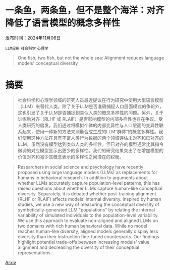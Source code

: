 # 一条鱼，两条鱼，但不是整个海洋：对齐降低了语言模型的概念多样性

发布时间：2024年11月06日

`LLM应用` `社会科学` `心理学`

> One fish, two fish, but not the whole sea: Alignment reduces language models' conceptual diversity

# 摘要

> 社会科学和心理学领域的研究人员最近提议在行为研究中使用大型语言模型（LLM）来替代人类。除了关于LLM是否准确捕捉人口层面模式的争论外，这也引发了关于LLM是否捕捉到类似人类的概念多样性的问题。另外，关于训练后对齐（RLHF 或 RLAIF）是否影响模型的内部多样性也存在争议。受人类研究的启发，我们通过将模拟个体的内部变异性与人口层面的变异性联系起来，使用一种新的方法来测量合成生成的LLM“群体”的概念多样性。我们使用这种方法在具有丰富人类行为数据的两个领域评估未对齐和已对齐的LLM。虽然没有模型达到类似人类的多样性，但已对齐的模型通常比其指令微调的对应模型显示出更少的多样性。我们的研究结果突出了在增加模型的价值对齐和减少其概念表示的多样性之间潜在的权衡。

> Researchers in social science and psychology have recently proposed using large language models (LLMs) as replacements for humans in behavioral research. In addition to arguments about whether LLMs accurately capture population-level patterns, this has raised questions about whether LLMs capture human-like conceptual diversity. Separately, it is debated whether post-training alignment (RLHF or RLAIF) affects models' internal diversity. Inspired by human studies, we use a new way of measuring the conceptual diversity of synthetically-generated LLM "populations" by relating the internal variability of simulated individuals to the population-level variability. We use this approach to evaluate non-aligned and aligned LLMs on two domains with rich human behavioral data. While no model reaches human-like diversity, aligned models generally display less diversity than their instruction fine-tuned counterparts. Our findings highlight potential trade-offs between increasing models' value alignment and decreasing the diversity of their conceptual representations.

[Arxiv](https://arxiv.org/abs/2411.04427)